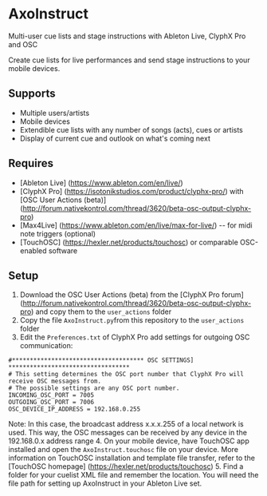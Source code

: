 # AxoInstruct
Multi-user cue lists and stage instructions with Ableton Live, ClyphX Pro and OSC

Create cue lists for live performances and send stage instructions to your mobile devices.

## Supports
* Multiple users/artists
* Mobile devices
* Extendible cue lists with any number of songs (acts), cues or artists
* Display of current cue and outlook on what's coming next

## Requires
* [Ableton Live] (https://www.ableton.com/en/live/)
* [ClyphX Pro] (https://isotonikstudios.com/product/clyphx-pro/) with [OSC User Actions (beta)] (http://forum.nativekontrol.com/thread/3620/beta-osc-output-clyphx-pro)
* [Max4Live] (https://www.ableton.com/en/live/max-for-live/) -- for midi note triggers (optional)
* [TouchOSC] (https://hexler.net/products/touchosc) or comparable OSC-enabled software

## Setup
1. Download the OSC User Actions (beta) from the [ClyphX Pro forum] (http://forum.nativekontrol.com/thread/3620/beta-osc-output-clyphx-pro) and copy them to the `user_actions` folder
2. Copy the file `AxoInstruct.py`from this repository to the `user_actions` folder
3. Edit the `Preferences.txt` of ClyphX Pro add settings for outgoing OSC communication:
```
#************************************* OSC SETTINGS] **********************************
# This setting determines the OSC port number that ClyphX Pro will receive OSC messages from.
# The possible settings are any OSC port number.
INCOMING_OSC_PORT = 7005
OUTGOING_OSC_PORT = 7006
OSC_DEVICE_IP_ADDRESS = 192.168.0.255
```
Note: In this case, the broadcast address x.x.x.255 of a local network is used. This way, the OSC messages can be received by any device in the 192.168.0.x address range
4. On your mobile device, have TouchOSC app installed and open the `AxoInstruct.touchosc` file on your device. More information on TouchOSC installation and template file transfer, refer to the [TouchOSC homepage] (https://hexler.net/products/touchosc)
5. Find a folder for your cuelist XML file and remember the location. You will need the file path for setting up AxoInstruct in your Ableton Live set.
